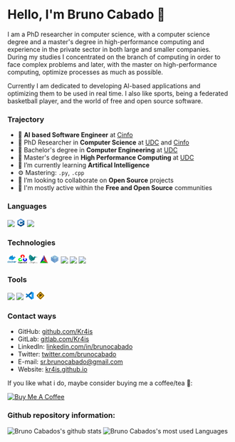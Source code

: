 # Hello, I'm Bruno Cabado 🎩

I am a PhD researcher in computer science, with a computer science degree and a master's degree in high-performance computing and experience in the private sector in both large and smaller companies. During my studies I concentrated on the branch of computing in order to face complex problems and later, with the master on high-performance computing, optimize processes as much as possible.

Currently I am dedicated to developing AI-based applications and optimizing them to be used in real time. I also like sports, being a federated basketball player, and the world of free and open source software.

### Trajectory

- 💼 **AI based Software Engineer** at [Cinfo](https://www.cinfo.es/es/)
- 🔭 PhD Researcher in **Computer Science** at [UDC](https://udc.gal/) and [Cinfo](https://www.cinfo.es/es/)
- 🔭 Bachelor's degree in **Computer Engineering** at [UDC](https://udc.gal/)
- 🔭 Master's degree in **High Performance Computing** at [UDC](https://udc.gal/)
- 🌱 I’m currently learning **Artifical Intelligence**
- ⚙️ Mastering: `.py`, `.cpp`
- 👯 I’m looking to collaborate on **Open Source** projects
- 💬 I'm mostly active within the **Free and Open Source** communities

### Languages

<code><img height="20" src="https://raw.githubusercontent.com/jmnote/z-icons/master/svg/c.svg"></code>
<code><img height="20" src="https://raw.githubusercontent.com/vscode-icons/vscode-icons/master/icons/file_type_cpp3.svg"></code>
<code><img height="20" src="https://raw.githubusercontent.com/jmnote/z-icons/master/svg/python.svg"></code>

### Technologies
<code><img height="20" src="https://raw.githubusercontent.com/github/explore/80688e429a7d4ef2fca1e82350fe8e3517d3494d/topics/docker/docker.png"></code>
<code><img height="20" src="https://raw.githubusercontent.com/github/explore/80688e429a7d4ef2fca1e82350fe8e3517d3494d/topics/opencv/opencv.png"></code>
<code><img height="20" src="https://raw.githubusercontent.com/github/explore/80688e429a7d4ef2fca1e82350fe8e3517d3494d/topics/latex/latex.png"></code>
<code><img height="20" src="https://raw.githubusercontent.com/vscode-icons/vscode-icons/master/icons/file_type_cmake.svg"></code>
<code><img height="20" src="https://raw.githubusercontent.com/vscode-icons/vscode-icons/master/icons/file_type_conan.svg"></code>
<code><img height="20" src="https://cdn.iconscout.com/icon/free/png-128/ffmpeg-569477.png"></code>
<code><img height="20" src="https://maxcdn.icons8.com/Share/icon/Operating_Systems/linux1600.png"></code>
<code><img height="20" src="https://cdn.icon-icons.com/icons2/2699/PNG/512/pytorch_logo_icon_170820.png"></code>

### Tools
<code><img height="20" src="https://raw.githubusercontent.com/jmnote/z-icons/master/svg/bash.svg"></code>
<code><img height="20" src="https://raw.githubusercontent.com/jmnote/z-icons/master/svg/git.svg"></code>
<code><img height="20" src="https://raw.githubusercontent.com/vscode-icons/vscode-icons/master/icons/file_type_vscode.svg"></code>
<code><img height="20" src="https://raw.githubusercontent.com/vscode-icons/vscode-icons/master/icons/file_type_precommit.svg"></code>


### Contact ways

- GitHub: [github.com/Kr4is](https://github.com/Kr4is)
- GitLab: [gitlab.com/Kr4is](https://gitlab.com/Kr4is)
- LinkedIn: [linkedin.com/in/brunocabado](https://www.linkedin.com/in/brunocabado/)
- Twitter: [twitter.com/brunocabado](https://twitter.com/brunocabado)
- E-mail: sr.brunocabado@gmail.com
- Website: [kr4is.github.io](https://kr4is.github.io/)

If you like what i do, maybe consider buying me a coffee/tea 🤙:

<a href="https://www.buymeacoffee.com/brunocabado" target="_blank"><img src="https://cdn.buymeacoffee.com/buttons/v2/default-blue.png" alt="Buy Me A Coffee" width="150" ></a>

### Github repository information:

![Bruno Cabados's github stats](https://github-readme-stats.vercel.app/api?username=Kr4is&show_icons=true&hide_border=true)
![Bruno Cabados's most used Languages](https://github-readme-stats.vercel.app/api/top-langs?username=Kr4is&show_icons=true&locale=en&layout=compact)
